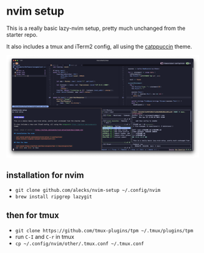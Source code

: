 # nvim setup

This is a really basic lazy-nvim setup, pretty much unchanged from the starter repo.

It also includes a tmux and iTerm2 config, all using the [catppuccin](https://github.com/catppuccin) theme.

![image of editor](./image.png)

## installation for nvim

- `git clone github.com/alecks/nvim-setup ~/.config/nvim`
- `brew install ripgrep lazygit`

## then for tmux

- `git clone https://github.com/tmux-plugins/tpm ~/.tmux/plugins/tpm`
- run `C-I` and `C-r` in tmux
- `cp ~/.config/nvim/other/.tmux.conf ~/.tmux.conf`
